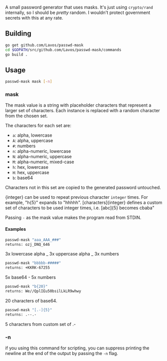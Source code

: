 A small password generator that uses masks. It's just using `crypto/rand` internally, so I should be *pretty* random. I wouldn't protect government secrets with this at any rate.

## Building

```bash
go get github.com/Lavos/passwd-mask
cd $GOPATH/src/github.com/Lavos/passwd-mask/commands
go build .
```

## Usage
```bash
passwd-mask mask [-n]
```

### mask
The mask value is a string with placeholder characters that represent a larger set of characters. Each instance is replaced with a random character from the chosen set.

The characters for each set are:

* `a`: alpha, lowercase
* `A`: alpha, uppercase
* `#`: numbers
* `n`: alpha-numeric, lowercase
* `N`: alpha-numeric, uppercase
* `M`: alpha-numeric, mixed-case
* `h`: hex, lowercase
* `H`: hex, uppercase
* `b`: base64

Characters not in this set are copied to the generated password untouched.

{integer} can be used to repeat previous character `integer` times. For example, "h{5}" expands to "hhhhh".
[characters]{integer} defines a custom set of characters to be used integer times, i.e. [abc]{5} becomes cbaba"

Passing `-` as the mask value makes the program read from STDIN.

#### Examples
```bash
passwd-mask "aaa_AAA_###"
returns: ozj_DNQ_646
```
3x lowercase alpha _ 3x uppercase alpha _ 3x numbers

```bash
passwd-mask "bbbbb-#####"
returns: +KKRK-67255
```
5x base64 - 5x numbers

```bash
passwd-mask "b{20}"
returns: We//QplIEu50bsilLkLR9whwy
```
20 characters of base64.

```bash
passwd-mask "[.-]{5}"
returns: .--.-
```
5 characters from custom set of .-

### -n
if you using this command for scripting, you can suppress printing the newline at the end of the output by passing the `-n` flag.
